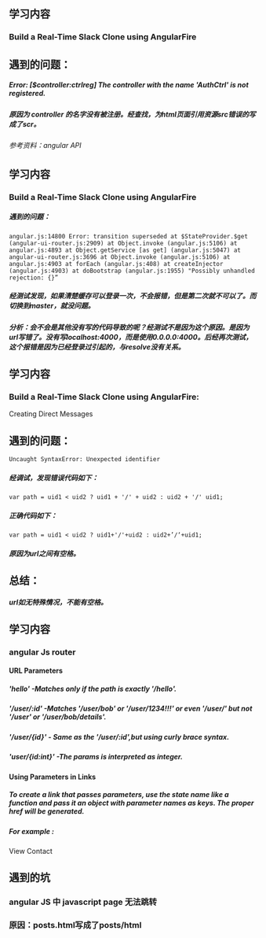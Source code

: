 

<!-- 2018-3-20 -->
## 学习内容
### Build a Real-Time Slack Clone using AngularFire
## 遇到的问题：
##### Error: [$controller:ctrlreg] The controller with the name 'AuthCtrl' is not registered.
##### 原因为 controller 的名字没有被注册。经查找，为html页面引用资源src错误的写成了scr。

###### 参考资料：angular API
<!-- 2018-3-20 -->

<!-- 2018-3-21 -->
## 学习内容
### Build a Real-Time Slack Clone using AngularFire
##### 遇到的问题：
`angular.js:14800 Error: transition superseded
    at $StateProvider.$get (angular-ui-router.js:2909)
    at Object.invoke (angular.js:5106)
    at angular.js:4893
    at Object.getService [as get] (angular.js:5047)
    at angular-ui-router.js:3696
    at Object.invoke (angular.js:5106)
    at angular.js:4903
    at forEach (angular.js:408)
    at createInjector (angular.js:4903)
    at doBootstrap (angular.js:1955) "Possibly unhandled rejection: {}”`
##### 经测试发现，如果清楚缓存可以登录一次，不会报错，但是第二次就不可以了。而切换到master，就没问题。
##### 分析：会不会是其他没有写的代码导致的呢？经测试不是因为这个原因。是因为url写错了。没有写localhost:4000，而是使用0.0.0.0:4000。后经再次测试，这个报错是因为已经登录过引起的，与resolve没有关系。
<!-- 2018-3-21 -->

<!-- 2018-3-22 -->
## 学习内容
### Build a Real-Time Slack Clone using AngularFire:
Creating Direct Messages
## 遇到的问题：
`Uncaught SyntaxError: Unexpected identifier`
##### 经调试，发现错误代码如下：
`var path = uid1 < uid2 ? uid1 + '/' + uid2 : uid2 + '/' uid1;`
##### 正确代码如下：
`var path = uid1 < uid2 ? uid1+'/'+uid2 : uid2+’/‘+uid1;`
##### 原因为url之间有空格。

## 总结：
##### url如无特殊情况，不能有空格。
<!-- 2018-3-22 -->


<!-- 2018-4-23 -->
## 学习内容

### angular Js router
#### URL Parameters
##### 'hello' -Matches only if the path is exactly '/hello'.
##### '/user/:id' -Matches '/user/bob' or '/user/1234!!!' or even '/user/' but not '/user' or '/user/bob/details'.
##### '/user/{id}' - Same as the '/user/:id',but using curly brace syntax.
##### 'user/{id:int}' -The params is interpreted as integer.

#### Using Parameters in Links
##### To create a link that passes parameters, use the state name like a function and pass it an object with parameter names as keys. The proper href will be generated.
##### For example :
<a ui-sref="contacts.detail({contactId: id})">View Contact</a>


## 遇到的坑
### angular JS 中 javascript page 无法跳转
### 原因：posts.html写成了posts/html
<!-- 2018-4-23 -->
